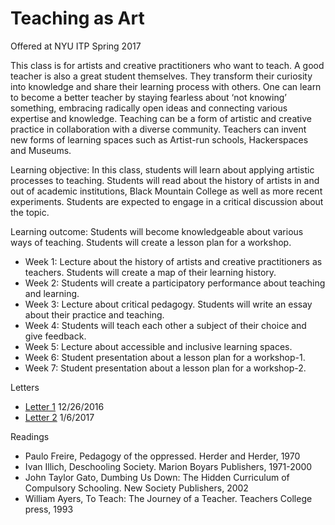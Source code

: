 # Teaching as Art
 
Offered at NYU ITP Spring 2017 

This class is for artists and creative practitioners who want to teach. A good teacher is also a great student themselves. They transform their curiosity into knowledge and share their learning process with others. One can learn to become a better teacher by staying fearless about ‘not knowing’ something, embracing radically open ideas and connecting various expertise and knowledge. Teaching can be a form of artistic and creative practice in collaboration with a diverse community. Teachers can invent new forms of learning spaces such as Artist-run schools, Hackerspaces and Museums.  

Learning objective: In this class, students will learn about applying artistic processes to teaching. Students will read about the history of artists in and out of academic institutions, Black Mountain College as well as more recent experiments. Students are expected to engage in a critical discussion about the topic.  

Learning outcome: Students will become knowledgeable about various ways of teaching. Students will create a lesson plan for a workshop. 
 
- Week 1: Lecture about the history of artists and creative practitioners as teachers. Students will create a map of their learning history. 
- Week 2: Students will create a participatory performance about teaching and learning. 
- Week 3: Lecture about critical pedagogy. Students will write an essay about their practice and teaching. 
- Week 4: Students will teach each other a subject of their choice and give feedback. 
- Week 5: Lecture about accessible and inclusive learning spaces. 
- Week 6: Student presentation about a lesson plan for a workshop-1. 
- Week 7: Student presentation about a lesson plan for a workshop-2. 

Letters

- [Letter 1](https://github.com/tchoi8/teachingasart/blob/master/letter1.md) 12/26/2016  
- [Letter 2](https://github.com/tchoi8/teachingasart/blob/master/letter2.md) 1/6/2017

Readings 

- Paulo Freire, Pedagogy of the oppressed. Herder and Herder, 1970
- Ivan Illich, Deschooling Society. Marion Boyars Publishers, 1971-2000
- John Taylor Gato, Dumbing Us Down: The Hidden Curriculum of Compulsory Schooling. New Society Publishers, 2002
- William Ayers, To Teach: The Journey of a Teacher. Teachers College press, 1993
